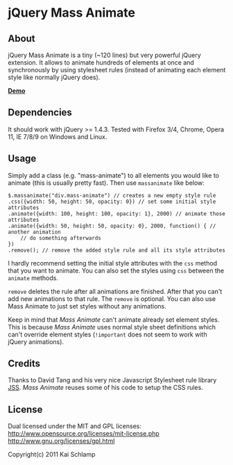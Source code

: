 # jQuery Mass Animate

## About

jQuery Mass Animate is a tiny (~120 lines) but very powerful jQuery extension.
It allows to animate hundreds of elements at once and synchronously by using stylesheet rules
(instead of animating each element style like normally jQuery does).

[**Demo**](http://medihack.github.com/jquery-massanimate/demo/demo.html)

## Dependencies

It should work with jQuery >= 1.4.3. Tested with Firefox 3/4, Chrome, Opera 11, IE 7/8/9 on Windows and Linux.


## Usage

Simply add a class (e.g. "mass-animate") to all elements you would like to animate (this is usually pretty fast).
Then use `massanimate` like below:

    $.massanimate("div.mass-animate") // creates a new empty style rule
	.css({width: 50, height: 50, opacity: 0}) // set some initial style attributes
	.animate({width: 100, height: 100, opacity: 1}, 2000) // animate those attributes
	.animate({width: 50, height: 50, opacity: 0}, 2000, function() { // another animation
		// do something afterwards
	})
	.remove(); // remove the added style rule and all its style attributes

I hardly recommend setting the initial style attributes with the `css` method that you want to animate. You can also
set the styles using `css` between the `animate` methods.

`remove` deletes the rule after all animations are finished. After that you can't add new animations to that rule. The
`remove` is optional. You can also use Mass Animate to just set styles without any animations.

Keep in mind that *Mass Animate* can't animate already set element styles. This is because *Mass Animate* uses normal style
sheet definitions which can't override element styles (`!important` does not seem to work with jQuery animations).


## Credits

Thanks to David Tang and his very nice Javascript Stylesheet rule library [JSS](https://github.com/Box9/jss).
*Mass Animate* reuses some of his code to setup the CSS rules.

## License

Dual licensed under the MIT and GPL licenses: http://www.opensource.org/licenses/mit-license.php http://www.gnu.org/licenses/gpl.html

Copyright(c) 2011 Kai Schlamp
